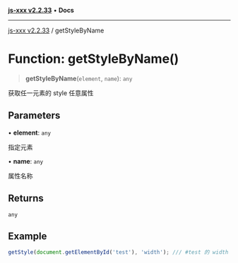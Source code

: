 [**js-xxx v2.2.33**](../README.md) • **Docs**

***

[js-xxx v2.2.33](../README.md) / getStyleByName

# Function: getStyleByName()

> **getStyleByName**(`element`, `name`): `any`

获取任一元素的 style 任意属性

## Parameters

• **element**: `any`

指定元素

• **name**: `any`

属性名称

## Returns

`any`

## Example

```ts
getStyle(document.getElementById('test'), 'width'); /// #test 的 width 属性
```
